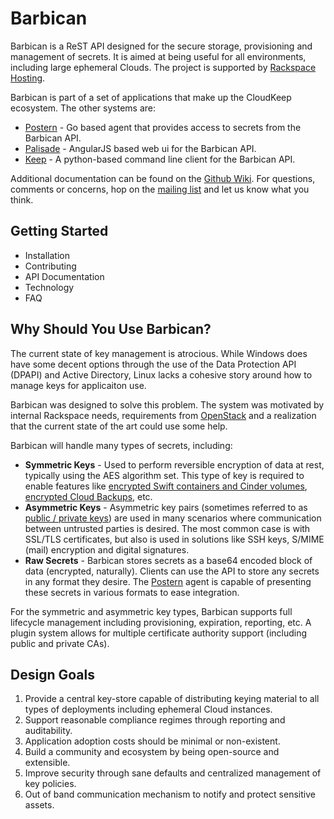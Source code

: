 # Barbican
Barbican is a ReST API designed for the secure storage, provisioning and management of secrets. It is aimed at being useful for all environments, including large ephemeral Clouds. The project is supported by [Rackspace Hosting](http://www.rackspace.com).

Barbican is part of a set of applications that make up the CloudKeep ecosystem. The other systems are:

* [Postern](https://github.com/cloudkeep/postern) - Go based agent that provides access to secrets from the Barbican API.
* [Palisade](https://github.com/cloudkeep/palisade) - AngularJS based web ui for the Barbican API.
* [Keep](https://github.com/cloudkeep/keep) - A python-based command line client for the Barbican API.

Additional documentation can be found on the [Github Wiki](https://github.com/cloudkeep/barbican/wiki). For questions, comments or concerns, hop on the [mailing list](https://groups.google.com/forum/#!forum/cloudkeep) and let us know what you think.

## Getting Started

* Installation
* Contributing
* API Documentation
* Technology
* FAQ

## Why Should You Use Barbican?
The current state of key management is atrocious. While Windows does have some decent options through the use of the Data Protection API (DPAPI) and Active Directory, Linux lacks a cohesive story around how to manage keys for applicaiton use. 

Barbican was designed to solve this problem. The system was motivated by internal Rackspace needs, requirements from [OpenStack](http://www.openstack.org/) and a realization that the current state of the art could use some help.

Barbican will handle many types of secrets, including:

* **Symmetric Keys** - Used to perform reversible encryption of data at rest, typically using the AES algorithm set. This type of key is required to enable features like [encrypted Swift containers and Cinder volumes](http://www.openstack.org/software/openstack-storage/), [encrypted Cloud Backups](http://www.rackspace.com/cloud/backup/), etc.
* **Asymmetric Keys** - Asymmetric key pairs (sometimes referred to as [public / private keys](http://en.wikipedia.org/wiki/Public-key_cryptography)) are used in many scenarios where communication between untrusted parties is desired. The most common case is with SSL/TLS certificates, but also is used in solutions like SSH keys, S/MIME (mail) encryption and digital signatures.
* **Raw Secrets** - Barbican stores secrets as a base64 encoded block of data (encrypted, naturally). Clients can use the API to store any secrets in any format they desire. The [Postern](https://github.com/cloudkeep/postern) agent is capable of presenting these secrets in various formats to ease integration.

For the symmetric and asymmetric key types, Barbican supports full lifecycle management including provisioning, expiration, reporting, etc. A plugin system allows for multiple certificate authority support (including public and private CAs).

## Design Goals

1. Provide a central key-store capable of distributing keying material to all types of deployments including ephemeral Cloud instances.
2. Support reasonable compliance regimes through reporting and auditability.
3. Application adoption costs should be minimal or non-existent.
4. Build a community and ecosystem by being open-source and extensible.
5. Improve security through sane defaults and centralized management of key policies. 
6. Out of band communication mechanism to notify and protect sensitive assets.

